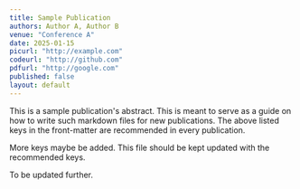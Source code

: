 ```yaml
---
title: Sample Publication
authors: Author A, Author B
venue: "Conference A"
date: 2025-01-15
picurl: "http://example.com"
codeurl: "http://github.com"
pdfurl: "http://google.com"
published: false
layout: default
---
```

This is a sample publication's abstract. This is meant to serve as a guide on how to write such markdown files for new publications. The above listed keys in the front-matter are recommended in every publication. 

More keys maybe be added. This file should be kept updated with the recommended keys. 

To be updated further.
